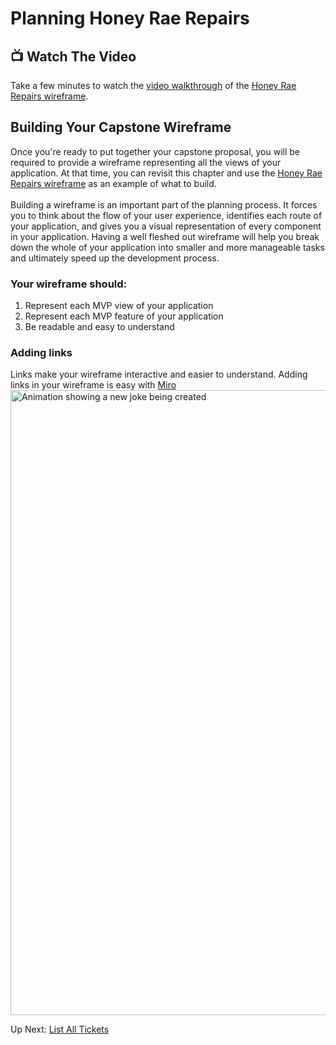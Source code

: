 # Planning Honey Rae Repairs

## 📺 Watch The Video
Take a few minutes to watch the [video walkthrough](https://youtu.be/0eCYAQJNAUk) of the [Honey Rae Repairs wireframe](https://miro.com/app/board/uXjVMucRFUc=/?share_link_id=556612065166).

## Building Your Capstone Wireframe
Once you're ready to put together your capstone proposal, you will be required to provide a wireframe representing all the views of your application. At that time, you can revisit this chapter and use the [Honey Rae Repairs wireframe](https://miro.com/app/board/uXjVMucRFUc=/?share_link_id=556612065166) as an example of what to build. 
<br>
<br>
Building a wireframe is an important part of the planning process. It forces you to think about the flow of your user experience, identifies each route of your application, and gives you a visual representation of every component in your application. Having a well fleshed out wireframe will help you break down the whole of your application into smaller and more manageable tasks and ultimately speed up the development process.

### Your wireframe should:
1. Represent each MVP view of your application
2. Represent each MVP feature of your application
3. Be readable and easy to understand

### Adding links
Links make your wireframe interactive and easier to understand. Adding links in your wireframe is easy with [Miro](https://miro.com/)
<img src="./images/wireframe-links.gif" width="1000px" alt="Animation showing a new joke being created" />

Up Next: [List All Tickets](./REPAIR_ALL_TICKETS.md)
